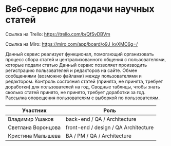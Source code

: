 # Веб-сервис для подачи научных статей

Ссылка на Trello: https://trello.com/b/QfSvDBVm

Ссылка на Miro: https://miro.com/app/board/o9J_kvXMC6g=/

Данный сервис реализует функционал, помогающий организовать процесс сбора статей и централизованного общения с пользователями, которые подали статью
Данный сервис позволяет производить регистрацию пользователей и редакторов на сайте.
Обмен сообщениями (возможно файлами) между пользователями и редактором. 
Контроль состояния статей (принята, не принята, требует доработки) для пользователей на год, 
Сводные таблицы, чтобы знать сколько статей принято, не принято, требует доработки за год. 
Рассылка оповещения пользователям с выборкой по пользователям.

| Участник | Роль |
|---------|-------------|
| Владимир Ушаков |	back-end / QA / Architecture |
| Светлана Воронцова | front-end / design / QA Architecture |
| Кристина Малышева | BA / PM / QA / Architecture |

